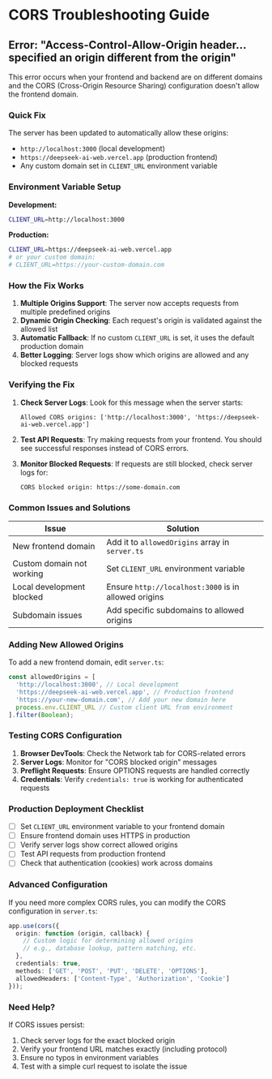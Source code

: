 # CORS Troubleshooting Guide

## Error: "Access-Control-Allow-Origin header... specified an origin different from the origin"

This error occurs when your frontend and backend are on different domains and the CORS (Cross-Origin Resource Sharing) configuration doesn't allow the frontend domain.

### Quick Fix

The server has been updated to automatically allow these origins:
- `http://localhost:3000` (local development)
- `https://deepseek-ai-web.vercel.app` (production frontend)
- Any custom domain set in `CLIENT_URL` environment variable

### Environment Variable Setup

**Development:**
```bash
CLIENT_URL=http://localhost:3000
```

**Production:**
```bash
CLIENT_URL=https://deepseek-ai-web.vercel.app
# or your custom domain:
# CLIENT_URL=https://your-custom-domain.com
```

### How the Fix Works

1. **Multiple Origins Support**: The server now accepts requests from multiple predefined origins
2. **Dynamic Origin Checking**: Each request's origin is validated against the allowed list
3. **Automatic Fallback**: If no custom `CLIENT_URL` is set, it uses the default production domain
4. **Better Logging**: Server logs show which origins are allowed and any blocked requests

### Verifying the Fix

1. **Check Server Logs**: Look for this message when the server starts:
   ```
   Allowed CORS origins: ['http://localhost:3000', 'https://deepseek-ai-web.vercel.app']
   ```

2. **Test API Requests**: Try making requests from your frontend. You should see successful responses instead of CORS errors.

3. **Monitor Blocked Requests**: If requests are still blocked, check server logs for:
   ```
   CORS blocked origin: https://some-domain.com
   ```

### Common Issues and Solutions

| Issue | Solution |
|-------|----------|
| New frontend domain | Add it to `allowedOrigins` array in `server.ts` |
| Custom domain not working | Set `CLIENT_URL` environment variable |
| Local development blocked | Ensure `http://localhost:3000` is in allowed origins |
| Subdomain issues | Add specific subdomains to allowed origins |

### Adding New Allowed Origins

To add a new frontend domain, edit `server.ts`:

```typescript
const allowedOrigins = [
  'http://localhost:3000', // Local development
  'https://deepseek-ai-web.vercel.app', // Production frontend
  'https://your-new-domain.com', // Add your new domain here
  process.env.CLIENT_URL // Custom client URL from environment
].filter(Boolean);
```

### Testing CORS Configuration

1. **Browser DevTools**: Check the Network tab for CORS-related errors
2. **Server Logs**: Monitor for "CORS blocked origin" messages
3. **Preflight Requests**: Ensure OPTIONS requests are handled correctly
4. **Credentials**: Verify `credentials: true` is working for authenticated requests

### Production Deployment Checklist

- [ ] Set `CLIENT_URL` environment variable to your frontend domain
- [ ] Ensure frontend domain uses HTTPS in production
- [ ] Verify server logs show correct allowed origins
- [ ] Test API requests from production frontend
- [ ] Check that authentication (cookies) work across domains

### Advanced Configuration

If you need more complex CORS rules, you can modify the CORS configuration in `server.ts`:

```typescript
app.use(cors({
  origin: function (origin, callback) {
    // Custom logic for determining allowed origins
    // e.g., database lookup, pattern matching, etc.
  },
  credentials: true,
  methods: ['GET', 'POST', 'PUT', 'DELETE', 'OPTIONS'],
  allowedHeaders: ['Content-Type', 'Authorization', 'Cookie']
}));
```

### Need Help?

If CORS issues persist:

1. Check server logs for the exact blocked origin
2. Verify your frontend URL matches exactly (including protocol)
3. Ensure no typos in environment variables
4. Test with a simple curl request to isolate the issue
